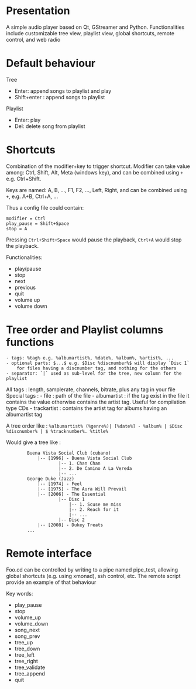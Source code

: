 Presentation
=============

A simple audio player based on Qt, GStreamer and Python. Functionalities include customizable tree view, playlist view, global shortcuts, remote control, and web radio


<!---
![Alt text](/relative/path/to/img.jpg?raw=true "Optional Title")
-->



Default behaviour
=============
Tree	
- Enter: append songs to playlist and play
- Shift+enter : append songs to playlist

Playlist
- Enter: play
- Del: delete song from playlist 


Shortcuts
=============

Combination of the modifier+key to trigger shortcut. Modifier can take value among: Ctrl, Shift, Alt, Meta (windows key), and can be combined using `+` e.g. Ctrl+Shift.

Keys are named: A, B, ..., F1, F2, ..., Left, Right, 
and can be combined using `+`, e.g. A+B, Ctrl+A, ... 

Thus a config file could contain:
```
modifier = Ctrl
play_pause = Shift+Space
stop = A
```
Pressing `Ctrl+Shift+Space` would pause the playback, `Ctrl+A` would stop the playback.

Functionalities:
- play/pause
- stop
- next
- previous
- quit
- volume up
- volume down


Tree order and Playlist columns functions
=============

	- tags: %tag% e.g. %albumartist%, %date%, %album%, %artist%, ...
	- optional parts: $...$ e.g. $Disc %discnumber%$ will display `Disc 1`
		for files having a discnumber tag, and nothing for the others
	- separator: `|` used as sub-level for the tree, new column for the playlist
	
All tags : length, samplerate, channels, bitrate, plus any tag in your file
Special tags : 
	- file : path of the file
	- albumartist : if the tag exist in the file it contains the value 
					otherwise contains the artist tag.
					Useful for compilation type CDs
	- trackartist : contains the artist tag for albums having an albumartist tag


A tree order like : `%albumartist% (%genre%)| [%date%] - %album% | $Disc %discnumber% | $ %tracknumber%. %title%`


Would give a tree like :


```
		Buena Vista Social Club (cubano)
			|-- [1996] - Buena Vista Social Club
					|-- 1. Chan Chan
					|-- 2. De Camino A La Vereda
					|-- ...
		George Duke (Jazz)
			|-- [1974] - Feel
			|-- [1975] - The Aura Will Prevail
			|-- [2006] - The Essential
					|-- Disc 1
						|-- 1. Scuse me miss
						|-- 2. Reach for it
						|-- ...
					|-- Disc 2
			|-- [2008] - Dukey Treats
		...	
```		
	
Remote interface
=============

Foo.cd can be controlled by writing to a pipe named pipe_test, 
allowing global shortcuts (e.g. using xmonad), ssh control, etc. The remote script provide an example of that behaviour

Key words:
- play_pause
- stop
- volume_up
- volume_down
- song_next
- song_prev
- tree_up
- tree_down
- tree_left
- tree_right
- tree_validate
- tree_append
- quit

